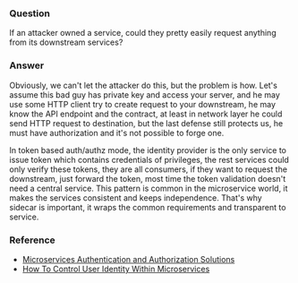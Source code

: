 ### Question

If an attacker owned a service, could they pretty easily request anything from its downstream services?

### Answer

Obviously, we can't let the attacker do this, but the problem is how.  Let's assume this bad guy has private key and access your server, and he may use some HTTP client try to create request to your downstream, he may know the API endpoint and the contract, at least in network layer he could send HTTP request to destination, but the last defense still protects us, he must have authorization and it's not possible to forge one.

In token based auth/authz mode, the identity provider is the only service to issue token which contains credentials of privileges, the rest services could only verify these tokens, they are all consumers, if they want to request the downstream, just forward the token, most time the token validation doesn't need a central service.  This pattern is common in the microservice world, it makes the services consistent and keeps independence.  That's why sidecar is important, it wraps the common requirements and transparent to service.

### Reference

- [Microservices Authentication and Authorization Solutions](https://medium.com/tech-tajawal/microservice-authentication-and-authorization-solutions-e0e5e74b248a)
- [How To Control User Identity Within Microservices](https://nordicapis.com/how-to-control-user-identity-within-microservices/)
